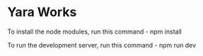 # Yara Works

To install the node modules, run this command - npm install

To run the development server, run this command - npm run dev
